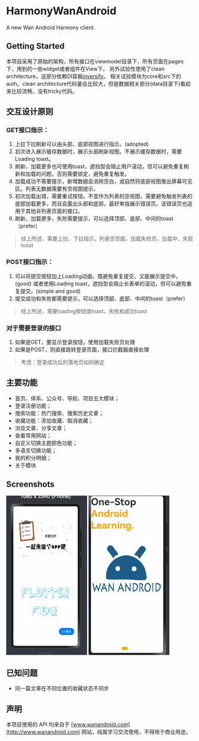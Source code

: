 # HarmonyWanAndroid

A new Wan Android Harmony client.

## Getting Started
本项目采用了原始的架构，所有接口在viewmodel目录下，所有页面在pages下，用到的一些widget或者组件在View下。
另外试验性使用了clean architecture，这部分依赖DI容器[inversify](https://ohpm.openharmony.cn/#/cn/detail/inversify)。
相关试验模块为core和src下的auth。clean architecture代码量会比较大，但是数据相关部分(data目录下)看起来比较流畅，没有tricky代码。


## 交互设计原则
### GET接口指示：
1. 上拉下拉刷新可以由头部、底部视图进行指示。(adopted)
2. 初次进入展示缓存数据时，展示头部刷新视图。不展示缓存数据时，需要Loading toast。
3. 刷新、加载更多也可使用toast，遮挡型会阻止用户滚动，但可以避免重复刷新和加载的问题。否则需要锁定，避免重复触发。
4. 加载成功不需要提示，新增数据会消除空白，或自然将底部视图推出屏幕可见区。列表无数据需要有空视图提示。
5. 初次加载出错，需要重试按钮。不宜作为列表的空视图，需要避免触发列表的底部加载更多，而且会露出头部和底部，最好单独展示错误页。该错误页也适用于其他非列表页面的接口。
6. 刷新、加载更多，失败需要提示，可以选择顶部、底部、中间的toast（prefer）
>综上所述，需要上拉、下拉指示，列表空页面，加载失败页，加载中、失败toast

### POST接口指示：
1. 可以将提交按钮加上Loading动画，既避免重复提交、又能展示提交中。(good)
   或者使用Loading toast，遮挡型会阻止长表单的滚动，但可以避免重复提交。(simple and good)
2. 提交成功和失败都需要提示，可以选择顶部、底部、中间的toast（prefer）
>综上所述，需要loading按钮或toast，失败和成功toast


### 对于需要登录的接口
1. 如果是GET，要显示登录按钮，使用加载失败页处理
2. 如果是POST，则直接跳转登录页面，接口拦截器直接处理
>考虑：登录成功后的落地页如何确定

## 主要功能

* 首页、体系、公众号、导航、项目五大模块；
* 登录注册功能；
* 搜索功能：热门搜索、搜索历史文章；
* 收藏功能：添加收藏、取消收藏；
* 浏览文章、分享文章；
* 查看常用网站；
* 自定义切换主题颜色功能；
* 多语言切换功能；
* 我的积分明细；
* 关于模块


## Screenshots

![](screenshots/1.gif)
![](screenshots/2.gif)

## 已知问题
* 同一篇文章在不同位置的收藏状态不同步


## 声明
本项目使用的 API 均来自于 [www.wanandroid.com](http://www.wanandroid.com) 网站，纯属学习交流使用，不得用于商业用途。
